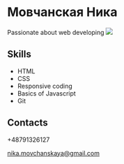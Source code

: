 # Мовчанская Ника

Passionate about web developing
![](https://drive.google.com/file/d/16KHrp4P_XZdqhsRQujo91Z8WNP8Tmfcw/view?usp=sharing)

## Skills
- HTML
- CSS
- Responsive coding
- Basics of Javascript
- Git


## Contacts

+48791326127

[nika.movchanskaya@gmail.com](nika.movchanskaya@gmail.com)